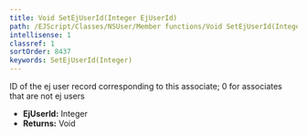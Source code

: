 ```yaml
---
title: Void SetEjUserId(Integer EjUserId)
path: /EJScript/Classes/NSUser/Member functions/Void SetEjUserId(Integer p_0)
intellisense: 1
classref: 1
sortOrder: 8437
keywords: SetEjUserId(Integer)
---
```



ID of the ej user record corresponding to this associate; 0 for associates that are not ej users



* **EjUserId:** Integer
* **Returns:** Void


